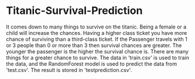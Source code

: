 # Titanic-Survival-Prediction

It comes down to many things to survive on the titanic. Being a female or a child will increase the chances. 
Having a higher class ticket you have more chance of surviving than a third-class ticket. 
If the Passenger travels with 1 or 3 people than 0 or more than 3 then survival chances are greater. 
The younger the passenger is the higher the survival chance is. There are many things for a greater chance to survive.
The data in 'train.csv' is used to train the data, and the RandomForest model is used to predict the data from 'test.csv'. 
The result is stored in 'testprediction.csv'.
